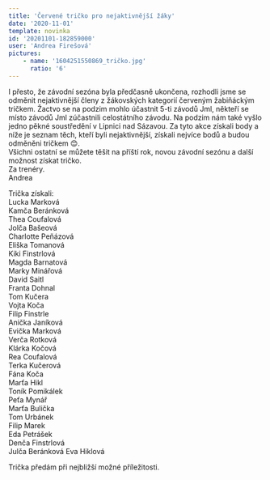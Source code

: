 ```yaml
---
title: 'Červené tričko pro nejaktivnější žáky'
date: '2020-11-01'
template: novinka
id: '20201101-182859000'
user: 'Andrea Firešová'
pictures:
    - name: '1604251550869_tričko.jpg'
      ratio: '6'
---
```

I přesto, že závodní sezóna byla předčasně ukončena, rozhodli jsme se odměnit nejaktivnější členy z žákovských kategorií červeným žabiňáckým tričkem. Žactvo se na podzim mohlo účastnit 5-ti závodů Jml, někteří se místo závodů Jml zúčastnili celostátního závodu. Na podzim nám také vyšlo jedno pěkné soustředění v Lipnici nad Sázavou. Za tyto akce získali body a níže je seznam těch, kteří byli nejaktivnější, získali nejvíce bodů a budou odměněni tričkem 😊.  
Všichni ostatní se můžete těšit na příští rok, novou závodní sezónu a další možnost získat tričko.  
Za trenéry.  
Andrea

Trička získali:  
Lucka Marková  
Kamča Beránková  
Thea Coufalová  
Jolča Bašeová  
Charlotte Peňázová  
Eliška Tomanová  
Kiki Finstrlová  
Magda Barnatová  
Marky Minářová  
David Saitl  
Franta Dohnal  
Tom Kučera  
Vojta Koča  
Filip Finstrle  
Anička Janíková  
Evička Marková  
Verča Rotková  
Klárka Kočová  
Rea Coufalová  
Terka Kučerová  
Fána Koča  
Marťa Hikl  
Toník Pomikálek  
Peťa Mynář  
Marťa Bulička  
Tom Urbánek  
Filip Marek  
Eda Petrášek  
Denča Finstrlová  
Julča Beránková
Eva Hiklová

Trička předám při nejbližší možné příležitosti.
